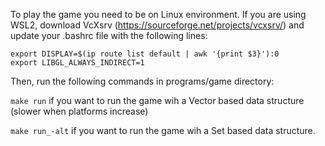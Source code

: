To play the game you need to be on Linux environment.
If you are using WSL2, download VcXsrv (https://sourceforge.net/projects/vcxsrv/) and update your .bashrc file with the following lines:
```
export DISPLAY=$(ip route list default | awk '{print $3}'):0
export LIBGL_ALWAYS_INDIRECT=1
```
Then, run the following commands in programs/game directory:

``make run`` if you want to run the game wih a Vector based data structure (slower when platforms increase)

``make run_-alt`` if you want to run the game wih a Set based data structure.
